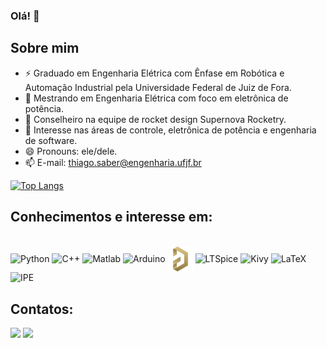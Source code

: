 ### Olá! 👋


## Sobre mim
- ⚡ Graduado em Engenharia Elétrica com Ênfase em Robótica e Automação Industrial pela Universidade Federal de Juiz de Fora.
- 🌱 Mestrando em Engenharia Elétrica com foco em eletrônica de potência.
- 🔭 Conselheiro na equipe de rocket design Supernova Rocketry.
- 💬 Interesse nas áreas de controle, eletrônica de potência e engenharia de software.
- 😄 Pronouns: ele/dele.
- 📫 E-mail: thiago.saber@engenharia.ufjf.br



<!--
**ThiiD/ThiiD** is a ✨ _special_ ✨ repository because its `README.md` (this file) appears on your GitHub profile.

Here are some ideas to get you started:

- 🔭 I’m currently working on ...
- 🌱 I’m currently learning ...
- 👯 I’m looking to collaborate on ...
- 🤔 I’m looking for help with ...
- 💬 Ask me about ...
- 📫 How to reach me: ...
- 😄 Pronouns: ...
- ⚡ Fun fact: ...
-->
[![Top Langs](https://github-readme-stats.vercel.app/api/top-langs/?username=ThiiD&layout=compact&theme=synthwave&border_color=7D0101)](https://github.com/ThiiD/github-readme-stats)

## Conhecimentos e interesse em:

<div style="display inline_block"><br>
    <img align="center" alt="Python" height = "40" width = "40" src="https://cdn.jsdelivr.net/gh/devicons/devicon/icons/python/python-original.svg">
    <img align="center" alt="C++" height = "40" width = "40" src="https://cdn.jsdelivr.net/gh/devicons/devicon/icons/cplusplus/cplusplus-original.svg">
    <img align="center" alt="Matlab" height = "40" width = "40" src="https://cdn.jsdelivr.net/gh/devicons/devicon/icons/matlab/matlab-original.svg">
    <img align="center" alt="Arduino" height = "40" width = "40" src="https://cdn.jsdelivr.net/gh/devicons/devicon/icons/arduino/arduino-original.svg">
    <img align="center" alt="Altium Designer" height = "40" width = "40" src="https://raw.githubusercontent.com/github/explore/7af95003139e68a3a54e382bb4f23a72836ef348/topics/altium-designer/altium-designer.png">
    <img align="center" alt="LTSpice" height = "40" width = "40" src="https://softmany.com/wp-content/uploads/2020/04/ltspice-1200x1200.png">
    <img align="center" alt="Kivy" height = "40" width = "40" src="https://upload.wikimedia.org/wikipedia/commons/5/58/Kivy_logo.png">
    <img align="center" alt="LaTeX" height = "40" width = "80" src="https://upload.wikimedia.org/wikipedia/commons/thumb/9/92/LaTeX_logo.svg/800px-LaTeX_logo.svg.png">
    <img align="center" alt="IPE" height = "40" width = "40" src="https://encrypted-tbn0.gstatic.com/images?q=tbn:ANd9GcR9ZsRpOH_iyz3xS_-81lrX1gfulRvgnxS1YQ&usqp=CAU">
</div>

## Contatos:

<div>
  <a href="mailto:thiago.saber@engenharia.ufjf.br" target="_blank"><img src="https://img.shields.io/badge/Gmail-D14836?style=for-the-badge&logo=gmail&logoColor=white" target="_blank"></a>  
  <a href="https://t.me/Thiago_Saber" target="_blank"><img src="https://img.shields.io/badge/Telegram-2CA5E0?style=for-the-badge&logo=telegram&logoColor=white" target="_blank"></a>  
</div>
